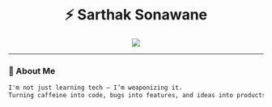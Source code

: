 <!-- Hero Section -->
<h1 align="center">⚡ Sarthak Sonawane</h1>
<p align="center">
  <img src="https://readme-typing-svg.herokuapp.com?font=Fira+Code&size=22&pause=1000&center=true&vCenter=true&color=F7F7F7&width=600&lines=💻+Code.+🎯+Build.+🔥+Disrupt.;🧠+Freelancer+%7C+Founder+%7C+Fixer;⚙️+Web+Dev+%7C+App+Dev+%7C+AI+Automation" />
</p>

---

### 🧬 About Me

```txt
I'm not just learning tech — I’m weaponizing it.
Turning caffeine into code, bugs into features, and ideas into products.
